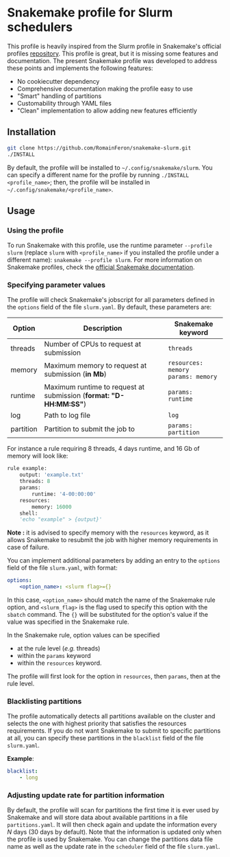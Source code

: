 # Snakemake profile for Slurm schedulers

This profile is heavily inspired from the Slurm profile in Snakemake's official profiles [repository](https://github.com/Snakemake-Profiles/slurm). This profile is great, but it is missing some features and documentation. The present Snakemake profile was developed to address these points and implements the following features:
- No cookiecutter dependency
- Comprehensive documentation making the profile easy to use
- "Smart" handling of partitions
- Customability through YAML files
- "Clean" implementation to allow adding new features efficiently

## Installation

```bash
git clone https://github.com/RomainFeron/snakemake-slurm.git
./INSTALL
```

By default, the profile will be installed to `~/.config/snakemake/slurm`. You can specify a different name for the profile by running `./INSTALL <profile_name>`; then, the profile will be installed in `~/.config/snakemake/<profile_name>`.

## Usage

### Using the profile

To run Snakemake with this profile, use the runtime parameter `--profile slurm` (replace `slurm` with `<profile_name>` if you installed the profile under a different name): `snakemake --profile slurm`. For more information on Snakemake profiles, check the [official Snakemake documentation](https://snakemake.readthedocs.io/en/latest/executable.html#profiles).

### Specifying parameter values

The profile will check Snakemake's jobscript for all parameters defined in the `options` field of the file `slurm.yaml`. By default, these parameters are:

| Option | Description | Snakemake keyword |
|---|---|---|
| threads | Number of CPUs to request at submission | `threads` |
| memory | Maximum memory to request at submission (**in Mb**) | `resources: memory`<br>`params: memory`|
| runtime | Maximum runtime to request at submission (**format: "D-HH:MM:SS"**) | `params: runtime`|
| log | Path to log file | `log` |
| partition | Partition to submit the job to | `params: partition`|

For instance a rule requiring 8 threads, 4 days runtime, and 16 Gb of memory will look like:

```python
rule example:
    output: 'example.txt'
    threads: 8
    params:
        runtime: '4-00:00:00'
    resources:
        memory: 16000
    shell:
    'echo "example" > {output}'
```

**Note :** it is advised to specify memory with the `resources` keyword, as it allows Snakemake to resubmit the job with higher memory requirements in case of failure.

You can implement additional parameters by adding an entry to the `options` field of the file `slurm.yaml`, with format:
```yaml
options:
    <option_name>: <slurm flag>={}
```
In this case, `<option_name>` should match the name of the Snakemake rule option, and `<slurm_flag>` is the flag used to specify this option with the `sbatch` command. The `{}` will be substituted for the option's value if the value was specified in the Snakemake rule.

In the Snakemake rule, option values can be specified 
- at the rule level (*e.g.* threads)
- within the `params` keyword
- within the `resources` keyword. 

The profile will first look for the option in `resources`, then `params`, then at the rule level.

### Blacklisting partitions

The profile automatically detects all partitions available on the cluster and selects the one with highest priority that satisfies the resources requirements. If you do not want Snakemake to submit to specific partitions at all, you can specify these partitions in the `blacklist` field of the file `slurm.yaml`.

**Example**:
```yaml
blacklist:
    - long
```

### Adjusting update rate for partition information

By default, the profile will scan for partitions the first time it is ever used by Snakemake and will store data about available partitions in a file `partitions.yaml`. It will then check again and update the information every *N* days (30 days by default). Note that the information is updated only when the profile is used by Snakemake. You can change the partitions data file name as well as the update rate in the `scheduler` field of the file `slurm.yaml`.

